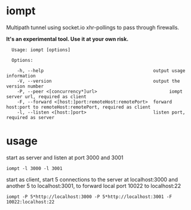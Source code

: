 # iompt
Multipath tunnel using socket.io xhr-pollings to pass through firewalls.

__It's an experimental tool. Use it at your own risk.__

```
  Usage: iompt [options]

  Options:

    -h, --help                                         output usage information
    -V, --version                                      output the version number
    -P, --peer <[concurrency*]url>                           iompt server url, required as client
    -F, --forward <[host:]port:remoteHost:remotePort>  forward host:port to remoteHost:remotePort, required as client
    -l, --listen <[host:]port>                         listen port, required as server

```
# usage
start as server and listen at port 3000 and 3001
```
iompt -l 3000 -l 3001
```
start as client, start 5 connections to the server at localhost:3000 and another 5 to localhost:3001, to forward local port 10022 to localhost:22
```
iompt -P 5*http://localhost:3000 -P 5*http://localhost:3001 -F 10022:localhost:22
```